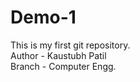 # Demo-1
This is my first git repository.
<br>
Author - Kaustubh Patil
<br>
Branch - Computer Engg.
